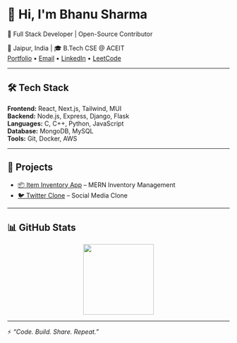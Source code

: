 # 👋 Hi, I'm Bhanu Sharma  
🚀 Full Stack Developer | Open-Source Contributor  

📍 Jaipur, India | 🎓 B.Tech CSE @ ACEIT  
[Portfolio](https://bhanu-sharma-portfolio.vercel.app/) • [Email](mailto:bhanusharma14581@gmail.com) • [LinkedIn](https://www.linkedin.com/in/bhanu-sharma-dev) • [LeetCode](https://leetcode.com/bhanu-sharma)  

---

## 🛠 Tech Stack  
**Frontend:** React, Next.js, Tailwind, MUI  
**Backend:** Node.js, Express, Django, Flask  
**Languages:** C, C++, Python, JavaScript  
**Database:** MongoDB, MySQL  
**Tools:** Git, Docker, AWS  

---

## 🚀 Projects  
- [📦 Item Inventory App](https://github.com/Bhanu-Sharma-7/ITEM-INVENTORY-APP) – MERN Inventory Management  
- [🐦 Twitter Clone](https://github.com/Bhanu-Sharma-7/Twitter-Clone-MERN-Stack-) – Social Media Clone  

---

## 📊 GitHub Stats  
<p align="center">
  <img src="https://github-readme-stats.vercel.app/api?username=bhanu-sharma&show_icons=true&theme=tokyonight&hide_border=true" height="160px"/>
</p>  

---

⚡ *“Code. Build. Share. Repeat.”*